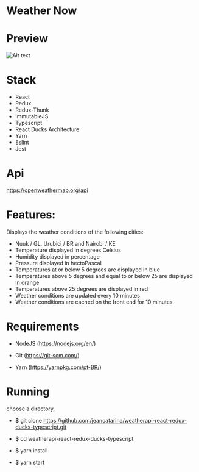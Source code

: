 # Weather Now
# Preview
![Alt text](https://github.com/jeancatarina/weatherapi-react-redux-ducks-typescript/blob/master/github/weatherNow2.gif?raw=true)

# Stack
- React
- Redux
- Redux-Thunk
- ImmutableJS
- Typescript
- React Ducks Architecture
- Yarn
- Eslint
- Jest

# Api
https://openweathermap.org/api

# Features:
Displays the weather conditions of the following cities:
- Nuuk / GL, Urubici / BR and Nairobi / KE
- Temperature displayed in degrees Celsius
- Humidity displayed in percentage
- Pressure displayed in hectoPascal
- Temperatures at or below 5 degrees are displayed in blue
- Temperatures above 5 degrees and equal to or below 25 are displayed
in orange
- Temperatures above 25 degrees are displayed in red
- Weather conditions are updated every 10 minutes
- Weather conditions are cached on the front end for 10 minutes
  
# Requirements

 - NodeJS (https://nodejs.org/en/)
 
 - Git (https://git-scm.com/)
 
 - Yarn (https://yarnpkg.com/pt-BR/)
 
# Running

choose a directory, 

- $ git clone https://github.com/jeancatarina/weatherapi-react-redux-ducks-typescript.git

- $ cd weatherapi-react-redux-ducks-typescript

- $ yarn install

- $ yarn start

